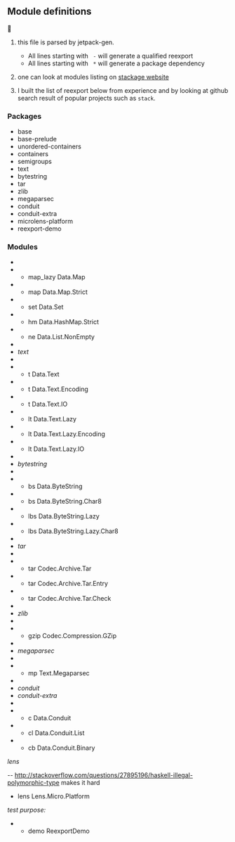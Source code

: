## Module definitions

:memo:

  1. this file is parsed by jetpack-gen.
      - All lines starting with  `  - ` will generate a qualified reexport
      - All lines starting with  `  * ` will generate a package dependency

  2. one can look at modules listing on 
      [stackage website](https://www.stackage.org/nightly-2015-12-10/docs)

  3. I built the list of reexport below from experience and by looking
     at github search result of popular projects such as `stack`.


### Packages

  * base
  * base-prelude
  * unordered-containers
  * containers
  * semigroups
  * text
  * bytestring
  * tar
  * zlib
  * megaparsec
  * conduit
  * conduit-extra
  * microlens-platform
  * reexport-demo

### Modules
- 
-   - map_lazy Data.Map
-   - map Data.Map.Strict
-   - set Data.Set
-   - hm Data.HashMap.Strict
-   - ne Data.List.NonEmpty
- 
- _text_
- 
-   - t Data.Text
-   - t Data.Text.Encoding
-   - t Data.Text.IO
-   - lt Data.Text.Lazy
-   - lt Data.Text.Lazy.Encoding
-   - lt Data.Text.Lazy.IO
- 
- _bytestring_
- 
-   - bs Data.ByteString
-   - bs Data.ByteString.Char8
-   - lbs Data.ByteString.Lazy
-   - lbs Data.ByteString.Lazy.Char8
- 
- _tar_
- 
-   - tar Codec.Archive.Tar
-   - tar Codec.Archive.Tar.Entry
-   - tar Codec.Archive.Tar.Check
- 
- _zlib_
- 
-   - gzip Codec.Compression.GZip
- 
- _megaparsec_
- 
-   - mp Text.Megaparsec
- 
- _conduit_
- _conduit-extra_
- 
-   - c Data.Conduit
-   - cl Data.Conduit.List
-   - cb Data.Conduit.Binary

_lens_

-- http://stackoverflow.com/questions/27895196/haskell-illegal-polymorphic-type makes it hard
  - lens Lens.Micro.Platform

_test purpose:_
-  - demo ReexportDemo
